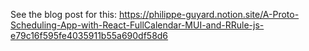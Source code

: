 See the blog post for this:
https://philippe-guyard.notion.site/A-Proto-Scheduling-App-with-React-FullCalendar-MUI-and-RRule-js-e79c16f595fe4035911b55a690df58d6